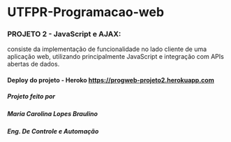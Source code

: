 # UTFPR-Programacao-web

### PROJETO 2 - JavaScript e AJAX:

consiste da implementação de funcionalidade no lado cliente de uma aplicação web, utilizando principalmente JavaScript e integração com APIs abertas de dados.

#### Deploy do projeto - Heroko https://progweb-projeto2.herokuapp.com

##### Projeto feito por

##### Maria Carolina Lopes Braulino

##### Eng. De Controle e Automação